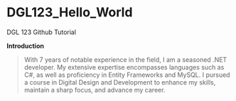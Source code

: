 # DGL123_Hello_World
DGL 123 Github Tutorial

**Introduction**
>  With 7 years of notable experience in the field, I am a seasoned .NET developer. My extensive expertise encompasses languages such as C#, as well as proficiency in Entity Frameworks and MySQL. I pursued a course in Digital Design and Development to enhance my skills, maintain a sharp focus, and advance my career.
